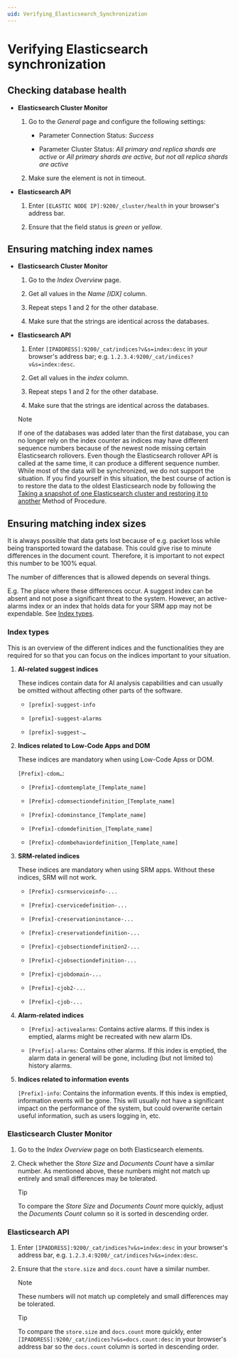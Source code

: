 ```yaml
---
uid: Verifying_Elasticsearch_Synchronization
---
```


# Verifying Elasticsearch synchronization

## Checking database health

- **Elasticsearch Cluster Monitor**

  1. Go to the *General* page and configure the following settings:

     - Parameter Connection Status: *Success*

     - Parameter Cluster Status: *All primary and replica shards are active* or *All primary shards are active, but not all replica shards are active*

  1. Make sure the element is not in timeout.

- **Elasticsearch API**

  1. Enter `[ELASTIC NODE IP]:9200/_cluster/health` in your browser's address bar.

  1. Ensure that the field status is *green* or *yellow*.  

## Ensuring matching index names

- **Elasticsearch Cluster Monitor**

  1. Go to the *Index Overview* page.

  1. Get all values in the *Name [IDX]* column.

  1. Repeat steps 1 and 2 for the other database.

  1. Make sure that the strings are identical across the databases.

- **Elasticsearch API**

  1. Enter `[IPADDRESS]:9200/_cat/indices?v&s=index:desc` in your browser's address bar; e.g. `1.2.3.4:9200/_cat/indices?v&s=index:desc`.

  1. Get all values in the *index* column.

  1. Repeat steps 1 and 2 for the other database.

  1. Make sure that the strings are identical across the databases.

  > [!NOTE]
  > If one of the databases was added later than the first database, you can no longer rely on the index counter as indices may have different sequence numbers because of the newest node missing certain Elasticsearch rollovers. Even though the Elasticsearch rollover API is called at the same time, it can produce a different sequence number. While most of the data will be synchronized, we do not support the situation. If you find yourself in this situation, the best course of action is to restore the data to the oldest Elasticsearch node by following the [Taking a snapshot of one Elasticsearch cluster and restoring it to another](xref:MOP_Taking_snapshot_Elasticsearch_cluster_and_restoring_to_different_cluster) Method of Procedure.

## Ensuring matching index sizes

It is always possible that data gets lost because of e.g. packet loss while being transported toward the database. This could give rise to minute differences in the document count. Therefore, it is important to not expect this number to be 100% equal.

The number of differences that is allowed depends on several things.

E.g. The place where these differences occur. A suggest index can be absent and not pose a significant threat to the system. However, an active-alarms index or an index that holds data for your SRM app may not be expendable. See [Index types](#index-types).

### Index types

This is an overview of the different indices and the functionalities they are required for so that you can focus on the indices important to your situation.

1. **AI-related suggest indices**

   These indices contain data for AI analysis capabilities and can usually be omitted without affecting other parts of the software.

   - `[prefix]-suggest-info`

   - `[prefix]-suggest-alarms`

   - `[prefix]-suggest-…`

1. **Indices related to Low-Code Apps and DOM**

   These indices are mandatory when using Low-Code Apss or DOM.

   `[Prefix]-cdom…`:

   - `[Prefix]-cdomtemplate_[Template_name]`

   - `[Prefix]-cdomsectiondefinition_[Template_name]`

   - `[Prefix]-cdominstance_[Template_name]`

   - `[Prefix]-cdomdefinition_[Template_name]`

   - `[Prefix]-cdombehaviordefinition_[Template_name]`

1. **SRM-related indices**

   These indices are mandatory when using SRM apps. Without these indices, SRM will not work.

   - `[Prefix]-csrmserviceinfo-...`

   - `[Prefix]-cservicedefinition-...`

   - `[Prefix]-creservationinstance-...`

   - `[Prefix]-creservationdefinition-...`

   - `[Prefix]-cjobsectiondefinition2-...`

   - `[Prefix]-cjobsectiondefinition-...`

   - `[Prefix]-cjobdomain-...`

   - `[Prefix]-cjob2-...`

   - `[Prefix]-cjob-...`

1. **Alarm-related indices**

   - `[Prefix]-activealarms`: Contains active alarms. If this index is emptied, alarms might be recreated with new alarm IDs.

   - `[Prefix]-alarms`: Contains other alarms. If this index is emptied, the alarm data in general will be gone, including (but not limited to) history alarms.

1. **Indices related to information events**

   `[Prefix]-info`: Contains the information events. If this index is emptied, information events will be gone. This will usually not have a significant impact on the performance of the system, but could overwrite certain useful information, such as users logging in, etc.

### Elasticsearch Cluster Monitor

1. Go to the *Index Overview* page on both Elasticsearch elements.

1. Check whether the *Store Size* and *Documents Count* have a similar number. As mentioned above, these numbers might not match up entirely and small differences may be tolerated.

   >[!TIP]
   > To compare the *Store Size* and *Documents Count* more quickly, adjust the *Documents Count* column so it is sorted in descending order.

### Elasticsearch API

1. Enter `[IPADDRESS]:9200/_cat/indices?v&s=index:desc` in your browser's address bar, e.g. `1.2.3.4:9200/_cat/indices?v&s=index:desc`.

1. Ensure that the `store.size` and `docs.count` have a similar number.

   > [!NOTE]
   > These numbers will not match up completely and small differences may be tolerated.

   > [!TIP]
   > To compare the `store.size` and `docs.count` more quickly, enter `[IPADDRESS]:9200/_cat/indices?v&s=docs.count:desc` in your browser's address bar so the `docs.count` column is sorted in descending order.
